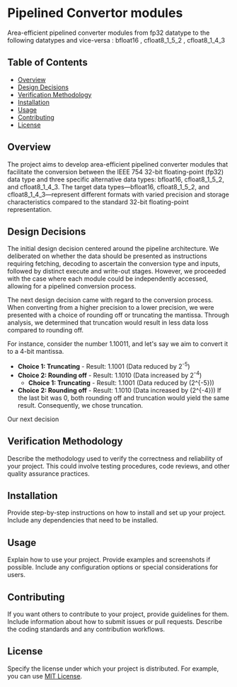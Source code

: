 # Pipelined Convertor modules 

Area-efficient pipelined converter modules from fp32 datatype to the following datatypes and vice-versa : bfloat16 , cfloat8_1_5_2 , cfloat8_1_4_3 

## Table of Contents

- [Overview](#overview)
- [Design Decisions](#design-decisions)
- [Verification Methodology](#verification-methodology)
- [Installation](#installation)
- [Usage](#usage)
- [Contributing](#contributing)
- [License](#license)

## Overview
The project aims to develop area-efficient pipelined converter modules that facilitate the conversion between the IEEE 754 32-bit floating-point (fp32) data type and three specific alternative data types: bfloat16, cfloat8_1_5_2, and cfloat8_1_4_3. The target data types—bfloat16, cfloat8_1_5_2, and cfloat8_1_4_3—represent different formats with varied precision and storage characteristics compared to the standard 32-bit floating-point representation. 

## Design Decisions

The initial design decision centered around the pipeline architecture. We deliberated on whether the data should be presented as instructions requiring fetching, decoding to ascertain the conversion type and inputs, followed by distinct execute and write-out stages. However, we proceeded with the case where each module could be independently accessed, allowing for a pipelined conversion process.

The next design decision came with regard to the conversion process. When converting from a higher precision to a lower precision, we were presented with a choice of rounding off or truncating the mantissa. Through analysis, we determined that truncation would result in less data loss compared to rounding off.

For instance, consider the number 1.10011, and let's say we aim to convert it to a 4-bit mantissa.

- **Choice 1: Truncating** - Result: 1.1001 (Data reduced by 2<sup>-5</sup>)
- **Choice 2: Rounding off** - Result: 1.1010 (Data increased by 2<sup>-4</sup>)
  - **Choice 1: Truncating** - Result: 1.1001 (Data reduced by \(2^{-5}\))
- **Choice 2: Rounding off** - Result: 1.1010 (Data increased by \(2^{-4}\))
If the last bit was 0, both rounding off and truncation would yield the same result. Consequently, we chose truncation.

Our next decision 

## Verification Methodology

Describe the methodology used to verify the correctness and reliability of your project. This could involve testing procedures, code reviews, and other quality assurance practices.

## Installation

Provide step-by-step instructions on how to install and set up your project. Include any dependencies that need to be installed.

## Usage

Explain how to use your project. Provide examples and screenshots if possible. Include any configuration options or special considerations for users.

## Contributing

If you want others to contribute to your project, provide guidelines for them. Include information about how to submit issues or pull requests. Describe the coding standards and any contribution workflows.

## License

Specify the license under which your project is distributed. For example, you can use [MIT License](https://opensource.org/licenses/MIT).

